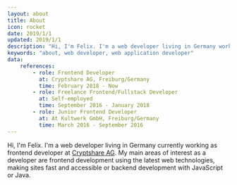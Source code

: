 ```yaml
---
layout: about
title: About
icon: rocket
date: 2019/1/1
updated: 2019/1/1
description: "Hi, I'm Felix. I'm a web developer living in Germany working at Cryptshare AG."
keywords: "about, web developer, web application developer"
data:
    references:
        - role: Frontend Developer
          at: Cryptshare AG, Freiburg/Germany
          time: February 2018 - Now
        - role: Freelance Frontend/Fullstack Developer
          at: Self-employed
          time: September 2016 - January 2018
        - role: Junior Frontend Developer
          at: At Kultwerk GmbH, Freiburg/Germany
          time: March 2016 - September 2016
---
```


Hi, I'm Felix.
I'm a web developer living in Germany currently working as frontend developer at [Cryptshare AG](https://www.cryptshare.com/).
My main areas of interest as a developer are frontend development using the latest web technologies, making sites fast and accessible or backend development with JavaScript or Java.

